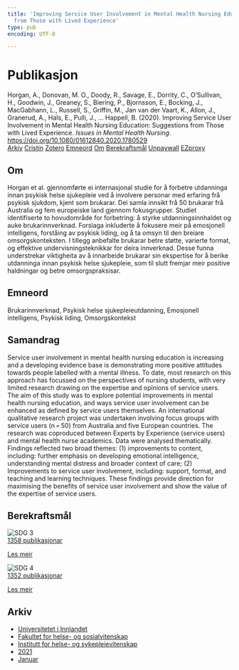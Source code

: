 ```yaml
---
title: 'Improving Service User Involvement in Mental Health Nursing Education: Suggestions
  from Those with Lived Experience'
type: pub
encoding: UTF-8

---
```

<h1>Publikasjon</h1>
<article id="csl-bib-container-9SFNGEZN" class="csl-bib-container">
  <div class="csl-bib-body"> <div class="csl-entry">Horgan, A., Donovan, M. O., Doody, R., Savage, E., Dorrity, C., O’Sullivan, H., Goodwin, J., Greaney, S., Biering, P., Bjornsson, E., Bocking, J., MacGabhann, L., Russell, S., Griffin, M., Jan van der Vaart, K., Allon, J., Granerud, A., Hals, E., Pulli, J., … Happell, B. (2020). Improving Service User Involvement in Mental Health Nursing Education: Suggestions from Those with Lived Experience. <i>Issues in Mental Health Nursing</i>. <a href="https://doi.org/10.1080/01612840.2020.1780529">https://doi.org/10.1080/01612840.2020.1780529</a></div> </div>
  <div class="csl-bib-buttons">
    <a href="#taxonomy-article-9SFNGEZN" alt="archive" class="csl-bib-button">Arkiv</a>
    <a href="https://app.cristin.no/results/show.jsf?id=1884217" alt="Cristin" class="csl-bib-button">Cristin</a>
    <a href="http://zotero.org/groups/5881554/items/9SFNGEZN" alt="Zotero" class="csl-bib-button">Zotero</a>
    <a href="#keywords-article-9SFNGEZN" alt="keywords" class="csl-bib-button">Emneord</a>
    <a href="#about-article-9SFNGEZN" alt="about_pub" class="csl-bib-button">Om</a>
    <a href="#sdg-article-9SFNGEZN" alt="sdg" class="csl-bib-button">Berekraftsmål</a>
    <a href="https://doi.org/10.1080/01612840.2020.1780529" alt="Unpaywall" class="csl-bib-button">Unpaywall</a>
    <a href="https://doi.org/10.1080/01612840.2020.1780529" alt="EZproxy" class="csl-bib-button">EZproxy</a>
  </div>
  <div id="csl-bib-meta-container-9SFNGEZN"></div>
</article>
<div id="csl-bib-meta-9SFNGEZN" class="csl-bib-meta">
  <article id="about-article-9SFNGEZN" class="about_pub-article">
    <h1>Om</h1>
    Horgan et al. gjennomførte ei internasjonal studie for å forbetre utdanninga innan psykisk helse sjukepleie ved å involvere personar med erfaring frå psykisk sjukdom, kjent som brukarar. Dei samla innsikt frå 50 brukarar frå Australia og fem europeiske land gjennom fokusgrupper. Studiet identifiserte to hovudområde for forbetring: å styrke utdanningsinnhaldet og auke brukarinnverknad. Forslaga inkluderte å fokusere meir på emosjonell intelligens, forståing av psykisk liding, og å ta omsyn til den breiare omsorgskonteksten. I tillegg anbefalte brukarar betre støtte, varierte format, og effektive undervisningsteknikkar for deira innverknad. Desse funna understrekar viktigheita av å innarbeide brukarar sin ekspertise for å berike utdanninga innan psykisk helse sjukepleie, som til slutt fremjar meir positive haldningar og betre omsorgspraksisar.
  </article>
  <article id="keywords-article-9SFNGEZN" class="keywords-article">
    <h1>Emneord</h1>
    Brukarinnverknad, Psykisk helse sjukepleieutdanning, Emosjonell intelligens, Psykisk liding, Omsorgskontekst
  </article>
  <article id="abstract-article-9SFNGEZN" class="abstract-article">
    <h1>Samandrag</h1>
    Service user involvement in mental health nursing education is increasing and a developing evidence base is demonstrating more positive attitudes towards people labelled with a mental illness. To date, most research on this approach has focussed on the perspectives of nursing students, with very limited research drawing on the expertise and opinions of service users. The aim of this study was to explore potential improvements in mental health nursing education, and ways service user involvement can be enhanced as defined by service users themselves. An international qualitative research project was undertaken involving focus groups with service users (n = 50) from Australia and five European countries. The research was coproduced between Experts by Experience (service users) and mental health nurse academics. Data were analysed thematically. Findings reflected two broad themes: (1) improvements to content, including: further emphasis on developing emotional intelligence, understanding mental distress and broader context of care; (2) Improvements to service user involvement, including: support, format, and teaching and learning techniques. These findings provide direction for maximising the benefits of service user involvement and show the value of the expertise of service users.
  </article>
  <article id="sdg-article-9SFNGEZN" class="sdg-article">
    <h1>Berekraftsmål</h1>
    <div class="sdg-container"><div id="sdg3" class="sdg">
        <img src="{{< params subfolder >}}images/sdg/sdg03_nn.png" class="image" alt="SDG 3">
        <div class="sdg-overlay">
          <a href="{{< params subfolder >}}nn/archive/?sdg=3#archive" class="sdg-publication-count"><span>1358</span> publikasjonar</a>
          <p><a href="https://fn.no/om-fn/fns-baerekraftsmaal/god-helse-og-livskvalitet?lang=nno-NO" class="sdg-read-more">Les meir</a></p>
        </div>
      </div> <div id="sdg4" class="sdg">
        <img src="{{< params subfolder >}}images/sdg/sdg04_nn.png" class="image" alt="SDG 4">
        <div class="sdg-overlay">
          <a href="{{< params subfolder >}}nn/archive/?sdg=4#archive" class="sdg-publication-count"><span>1352</span> publikasjonar</a>
          <p><a href="https://fn.no/om-fn/fns-baerekraftsmaal/god-utdanning?lang=nno-NO" class="sdg-read-more">Les meir</a></p>
        </div>
      </div></div>
  </article>
  <article id="taxonomy-article-9SFNGEZN" class="taxonomy-article">
    <h1>Arkiv</h1>
    <ul>
      <li><a href="{{< params subfolder >}}nn/archive/?key=3DCRN523">Universitetet i Innlandet</a></li>
      <li><a href="{{< params subfolder >}}nn/archive/?key=IDKFS3MX">Fakultet for helse- og sosialvitenskap</a></li>
      <li><a href="{{< params subfolder >}}nn/archive/?key=GTV4ECMZ">Institutt for helse- og sykepleievitenskap</a></li>
      <li><a href="{{< params subfolder >}}nn/archive/?key=4IUS5XY3">2021</a></li>
      <li><a href="{{< params subfolder >}}nn/archive/?key=XMHYE56H">Januar</a></li>
    </ul>
  </article>
</div>
